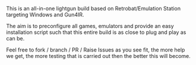 This is an all-in-one lightgun build based on Retrobat/Emulation Station targeting Windows and Gun4IR.

The aim is to preconfigure all games, emulators and provide an easy installation script such that this entire build is as close to plug and play as can be.

Feel free to fork / branch / PR / Raise Issues as you see fit, the more help we get, the more testing that is carried out then the better this will become.

